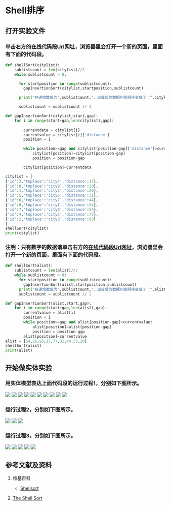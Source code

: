 # Shell排序

## 打开实验文件

### 单击右方的[在线代码段Url网址](http://www.pythontutor.com/visualize.html#code=def%20shellSort%28citylist%29%3A%0A%20%20%20%20sublistcount%20%3D%20len%28citylist%29//2%0A%20%20%20%20while%20sublistcount%20%3E%200%3A%0A%0A%20%20%20%20%20%20for%20startposition%20in%20range%28sublistcount%29%3A%0A%20%20%20%20%20%20%20%20gapInsertionSort%28citylist,startposition,sublistcount%29%0A%0A%20%20%20%20%20%20print%28%22%E5%9C%A8%E9%80%92%E5%A2%9E%E6%95%B0%E5%80%BC%E4%B8%BA%22,sublistcount,%22%EF%BC%8C%E8%BF%90%E7%AE%97%E5%90%8E%E7%9A%84%E6%95%B0%E6%8D%AE%E5%88%97%E8%A1%A8%E9%A1%BA%E5%BA%8F%E5%8F%98%E6%88%90%E4%BA%86%EF%BC%9A%22,citylist%29%0A%0A%20%20%20%20%20%20sublistcount%20%3D%20sublistcount%20//%202%0A%0Adef%20gapInsertionSort%28citylist,start,gap%29%3A%0A%20%20%20%20for%20i%20in%20range%28start%2Bgap,len%28citylist%29,gap%29%3A%0A%20%20%20%20%20%20%20%20%0A%20%20%20%20%20%20%20%20currentdata%20%3D%20citylist%5Bi%5D%20%20%20%0A%20%20%20%20%20%20%20%20currentvalue%20%3D%20citylist%5Bi%5D%5B'distance'%5D%0A%20%20%20%20%20%20%20%20position%20%3D%20i%0A%0A%20%20%20%20%20%20%20%20while%20position%3E%3Dgap%20and%20citylist%5Bposition-gap%5D%5B'distance'%5D%3Ecurrentvalue%3A%0A%20%20%20%20%20%20%20%20%20%20%20%20citylist%5Bposition%5D%3Dcitylist%5Bposition-gap%5D%0A%20%20%20%20%20%20%20%20%20%20%20%20position%20%3D%20position-gap%0A%0A%20%20%20%20%20%20%20%20citylist%5Bposition%5D%3Dcurrentdata%0A%0Acitylist%20%3D%20%5B%0A%7B'id'%3A3,'toplace'%3A'city4','distance'%3A17%7D,%0A%7B'id'%3A8,'toplace'%3A'city9','distance'%3A20%7D,%0A%7B'id'%3A1,'toplace'%3A'city2','distance'%3A26%7D,%0A%7B'id'%3A5,'toplace'%3A'city6','distance'%3A31%7D,%0A%7B'id'%3A6,'toplace'%3A'city7','distance'%3A44%7D,%0A%7B'id'%3A0,'toplace'%3A'city1','distance'%3A54%7D,%0A%7B'id'%3A7,'toplace'%3A'city8','distance'%3A55%7D,%0A%7B'id'%3A4,'toplace'%3A'city5','distance'%3A77%7D,%0A%7B'id'%3A2,'toplace'%3A'city3','distance'%3A93%7D%0A%5D%0AshellSort%28citylist%29%0Aprint%28citylist%29&cumulative=false&heapPrimitives=nevernest&mode=edit&origin=opt-frontend.js&py=py3anaconda&rawInputLstJSON=%5B%5D&textReferences=false)，浏览器里会打开一个新的页面，里面有下面的代码段。

```python
def shellSort(citylist):
    sublistcount = len(citylist)//2
    while sublistcount > 0:

      for startposition in range(sublistcount):
        gapInsertionSort(citylist,startposition,sublistcount)

      print("在递增数值为",sublistcount,"，运算后的数据列表顺序变成了：",citylist)

      sublistcount = sublistcount // 2

def gapInsertionSort(citylist,start,gap):
    for i in range(start+gap,len(citylist),gap):
        
        currentdata = citylist[i]   
        currentvalue = citylist[i]['distance']
        position = i

        while position>=gap and citylist[position-gap]['distance']>currentvalue:
            citylist[position]=citylist[position-gap]
            position = position-gap

        citylist[position]=currentdata

citylist = [
{'id':3,'toplace':'city4','distance':17},
{'id':8,'toplace':'city9','distance':20},
{'id':1,'toplace':'city2','distance':26},
{'id':5,'toplace':'city6','distance':31},
{'id':6,'toplace':'city7','distance':44},
{'id':0,'toplace':'city1','distance':54},
{'id':7,'toplace':'city8','distance':55},
{'id':4,'toplace':'city5','distance':77},
{'id':2,'toplace':'city3','distance':93}
]
shellSort(citylist)
print(citylist)
```

### 注明：只有数字的数据请单击右方的[在线代码段Url网址](http://www.pythontutor.com/visualize.html#code=def%20shellSort%28alist%29%3A%0A%20%20%20%20sublistcount%20%3D%20len%28alist%29//2%0A%20%20%20%20while%20sublistcount%20%3E%200%3A%0A%20%20%20%20%20%20for%20startposition%20in%20range%28sublistcount%29%3A%0A%20%20%20%20%20%20%20%20gapInsertionSort%28alist,startposition,sublistcount%29%0A%20%20%20%20%20%20print%28%22%E5%9C%A8%E9%80%92%E5%A2%9E%E6%95%B0%E5%80%BC%E4%B8%BA%22,sublistcount,%22%EF%BC%8C%E8%BF%90%E7%AE%97%E5%90%8E%E7%9A%84%E6%95%B0%E6%8D%AE%E5%88%97%E8%A1%A8%E9%A1%BA%E5%BA%8F%E5%8F%98%E6%88%90%E4%BA%86%EF%BC%9A%22,alist%29%0A%20%20%20%20%20%20sublistcount%20%3D%20sublistcount%20//%202%0A%0Adef%20gapInsertionSort%28alist,start,gap%29%3A%0A%20%20%20%20for%20i%20in%20range%28start%2Bgap,len%28alist%29,gap%29%3A%0A%20%20%20%20%20%20%20%20currentvalue%20%3D%20alist%5Bi%5D%0A%20%20%20%20%20%20%20%20position%20%3D%20i%0A%20%20%20%20%20%20%20%20while%20position%3E%3Dgap%20and%20alist%5Bposition-gap%5D%3Ecurrentvalue%3A%0A%20%20%20%20%20%20%20%20%20%20%20%20alist%5Bposition%5D%3Dalist%5Bposition-gap%5D%0A%20%20%20%20%20%20%20%20%20%20%20%20position%20%3D%20position-gap%0A%20%20%20%20%20%20%20%20alist%5Bposition%5D%3Dcurrentvalue%0Aalist%20%3D%20%5B54,26,93,17,77,31,44,55,20%5D%0AshellSort%28alist%29%0Aprint%28alist%29&cumulative=false&heapPrimitives=nevernest&mode=edit&origin=opt-frontend.js&py=py3anaconda&rawInputLstJSON=%5B%5D&textReferences=false)，浏览器里会打开一个新的页面，里面有下面的代码段。

```python
def shellSort(alist):
    sublistcount = len(alist)//2
    while sublistcount > 0:
      for startposition in range(sublistcount):
        gapInsertionSort(alist,startposition,sublistcount)
      print("在递增数值为",sublistcount,"，运算后的数据列表顺序变成了：",alist)
      sublistcount = sublistcount // 2

def gapInsertionSort(alist,start,gap):
    for i in range(start+gap,len(alist),gap):
        currentvalue = alist[i]
        position = i
        while position>=gap and alist[position-gap]>currentvalue:
            alist[position]=alist[position-gap]
            position = position-gap
        alist[position]=currentvalue
alist = [54,26,93,17,77,31,44,55,20]
shellSort(alist)
print(alist)
```

## 开始做实体实验

### 用实体模型表达上面代码段的运行过程1，分别如下图所示。

![](/images/理解基本的算法/Shell排序/1a1.jpg)
![](/images/理解基本的算法/Shell排序/1a2.jpg)
![](/images/理解基本的算法/Shell排序/1a3.jpg)
![](/images/理解基本的算法/Shell排序/1a4.jpg)
![](/images/理解基本的算法/Shell排序/1a5.jpg)
![](/images/理解基本的算法/Shell排序/1a6.jpg)
![](/images/理解基本的算法/Shell排序/1a7.jpg)
![](/images/理解基本的算法/Shell排序/1a8.jpg)
![](/images/理解基本的算法/Shell排序/1a9.jpg)
![](/images/理解基本的算法/Shell排序/1a10.jpg)

### 运行过程2，分别如下图所示。

![](/images/理解基本的算法/Shell排序/2a1.jpg)
![](/images/理解基本的算法/Shell排序/2a2.jpg)
![](/images/理解基本的算法/Shell排序/2a3.jpg)

### 运行过程3，分别如下图所示。

![](/images/理解基本的算法/Shell排序/3a1.jpg)
![](/images/理解基本的算法/Shell排序/3a2.jpg)
![](/images/理解基本的算法/Shell排序/3a3.jpg)
![](/images/理解基本的算法/Shell排序/3a4.jpg)
![](/images/理解基本的算法/Shell排序/3a5.jpg)

## 参考文献及资料

1. 维基百科
	- [Shellsort](https://en.wikipedia.org/wiki/Shellsort) 

2. [The Shell Sort](https://runestone.academy/runestone/books/published/pythonds/SortSearch/TheShellSort.html) 
